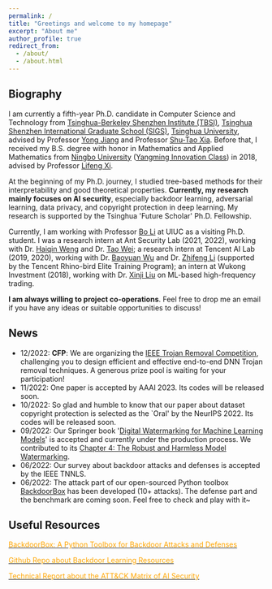 ```yaml
---
permalink: /
title: "Greetings and welcome to my homepage"
excerpt: "About me"
author_profile: true
redirect_from: 
  - /about/
  - /about.html
---
```


## Biography
I am currently a fifth-year Ph.D. candidate in Computer Science and Technology from [Tsinghua-Berkeley Shenzhen Institute (TBSI)](https://www.tbsi.edu.cn/en/), [Tsinghua Shenzhen International Graduate School (SIGS)](https://www.sigs.tsinghua.edu.cn/en/), [Tsinghua University](https://www.tsinghua.edu.cn/en/), advised by Professor [Yong Jiang](https://www.sigs.tsinghua.edu.cn/jy/main.htm) and Professor [Shu-Tao Xia](https://www.sigs.tsinghua.edu.cn/xst/main.htm). Before that, I received my B.S. degree with honor in Mathematics and Applied Mathematics from [Ningbo University](https://www.nbu.edu.cn/en/) ([Yangming Innovation Class](http://ymxy.nbu.edu.cn/ymcxb1.htm)) in 2018, advised by Professor [Lifeng Xi](http://math.nbu.edu.cn/info/1046/1098.htm).


At the beginning of my Ph.D. journey, I studied tree-based methods for their interpretability and good theoretical properties. **Currently, my research mainly focuses on AI security**, especially backdoor learning, adversarial learning, data privacy, and copyright protection in deep learning. My research is supported by the Tsinghua 'Future Scholar' Ph.D. Fellowship.


Currently, I am working with Professor [Bo Li](https://aisecure.github.io/) at UIUC as a visiting Ph.D. student. I was a research intern at Ant Security Lab (2021, 2022), working with Dr. [Haiqin Weng](https://www.semanticscholar.org/author/Haiqin-Weng/33167731) and Dr. [Tao Wei](https://scholar.google.com/citations?user=Ao3wEckAAAAJ&hl=zh-CN&oi=ao); a research intern at Tencent AI Lab (2019, 2020), working with Dr. [Baoyuan Wu](https://sites.google.com/site/baoyuanwu2015/) and Dr. [Zhifeng Li](https://scholar.google.com/citations?user=VTrRNN4AAAAJ&hl=zh-CN&oi=ao) (supported by the Tencent Rhino-bird Elite Training Program); an intern at Wukong Investment (2018), working with Dr. [Xinji Liu](https://www.wukongtz.com/pages_8/) on ML-based high-frequency trading.  


**I am always willing to project co-operations**. Feel free to drop me an email if you have any ideas or suitable opportunities to discuss!



## News
* 12/2022: **CFP**: We are organizing the [IEEE Trojan Removal Competition](http://www.trojan-removal.com/), challenging you to design efficient and effective end-to-end DNN Trojan removal techniques. A generous prize pool is waiting for your participation!
* 11/2022: One paper is accepted by AAAI 2023. Its codes will be released soon.
* 10/2022: So glad and humble to know that our paper about dataset copyright protection is selected as the `Oral' by the NeurIPS 2022. Its codes will be released soon.
* 09/2022: Our Springer book '[Digital Watermarking for Machine Learning Models]()' is accepted and currently under the production process. We contributed to its [Chapter 4: The Robust and Harmless Model Watermarking]().
* 06/2022: Our survey about backdoor attacks and defenses is accepted by the IEEE TNNLS.
* 06/2022: The attack part of our open-sourced Python toolbox [BackdoorBox](https://github.com/THUYimingLi/BackdoorBox) has been developed (10+ attacks). The defense part and the benchmark are coming soon. Feel free to check and play with it~



## Useful Resources
[<font color='orange'>BackdoorBox: A Python Toolbox for Backdoor Attacks and Defenses</font>](https://github.com/THUYimingLi/BackdoorBox)


[<font color='orange'>Github Repo about Backdoor Learning Resources</font>](https://github.com/THUYimingLi/backdoor-learning-resources)


[<font color='orange'>Technical Report about the ATT&CK Matrix of AI Security</font>](https://aisecmatrix.org/en)







